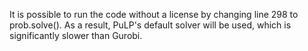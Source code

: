 It is possible to run the code without a license by changing line 298 to prob.solve(). As a result, PuLP's default solver will be used, which is significantly slower than Gurobi.
